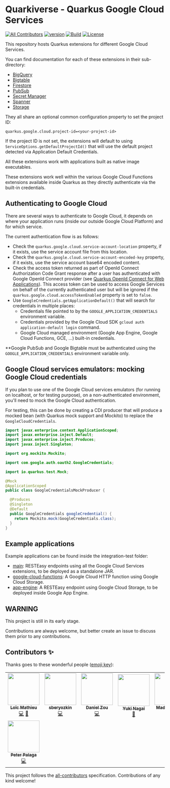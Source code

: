 # Quarkiverse - Quarkus Google Cloud Services
<!-- ALL-CONTRIBUTORS-BADGE:START - Do not remove or modify this section -->
[![All Contributors](https://img.shields.io/badge/all_contributors-8-orange.svg?style=flat-square)](#contributors-)<!-- ALL-CONTRIBUTORS-BADGE:END -->
[![version](https://img.shields.io/maven-central/v/io.quarkiverse.googlecloudservices/quarkus-google-cloud-services-bom)](https://repo1.maven.org/maven2/io/quarkiverse/googlecloudservices/)
[![Build](https://github.com/quarkiverse/quarkus-google-cloud-services/workflows/Build/badge.svg)](https://github.com/quarkiverse/quarkus-google-cloud-services/actions?query=workflow%3ABuild)
[![License](https://img.shields.io/badge/License-Apache%202.0-blue.svg)](https://opensource.org/licenses/Apache-2.0)

This repository hosts Quarkus extensions for different Google Cloud Services.

You can find documentation for each of these extensions in their sub-directory:
- [BigQuery](bigquery)
- [Bigtable](bigtable)
- [Firestore](firestore)
- [PubSub](pubsub)
- [Secret Manager](secret-manager)
- [Spanner](spanner)
- [Storage](storage)

They all share an optional common configuration property to set the project ID:
```
quarkus.google.cloud.project-id=<your-project-id>
```

If the project ID is not set, the extensions will default to using `ServiceOptions.getDefaultProjectId()` 
that will use the default project detected via Application Default Credentials.

All these extensions work with applications built as native image executables.

These extensions work well within the various Google Cloud Functions extensions available inside Quarkus as they directly authenticate via the built-in credentials.

## Authenticating to Google Cloud

There are several ways to authenticate to Google Cloud, 
it depends on where your application runs (inside our outside Google Cloud Platform) and for which service.

The current authentication flow is as follows:
- Check the `quarkus.google.cloud.service-account-location` property, if it exists, use the service account file from this location.
- Check the `quarkus.google.cloud.service-account-encoded-key` property, if it exists, use the service account base64 encoded content.
- Check the access token returned as part of OpenId Connect Authorization Code Grant response after a user has authenticated with
  Google OpenId Connect provider (see [Quarkus OpenId Connect for Web Applications](https://quarkus.io/guides/security-openid-connect-web-authentication)).
  This access token can be used to access Google Services on behalf of the currently authenticated user
  but will be ignored if the `quarkus.google.cloud.accessTokenEnabled` property is set to `false`.
- Use `GoogleCredentials.getApplicationDefault()` that will search for credentials in multiple places:
    - Credentials file pointed to by the `GOOGLE_APPLICATION_CREDENTIALS` environment variable.
    - Credentials provided by the Google Cloud SDK `gcloud auth application-default login` command.
    - Google Cloud managed environment (Google App Engine, Google Cloud Functions, GCE, ...) built-in credentials.
    
**Google PubSub and Google Bigtable must be authenticated using the `GOOGLE_APPLICATION_CREDENTIALS` environment variable only.

## Google Cloud services emulators: mocking Google Cloud credentials

If you plan to use one of the Google Cloud services emulators (for running on localhost, or for testing purpose), on a non-authenticated environment, 
you'll need to mock the Google Cloud authentication.

For testing, this can be done by creating a CDI producer that will produce a mocked bean (with Quarkus mock support and Mockito) to replace the `GoogleCloudCredentials`.

```java
import javax.enterprise.context.ApplicationScoped;
import javax.enterprise.inject.Default;
import javax.enterprise.inject.Produces;
import javax.inject.Singleton;

import org.mockito.Mockito;

import com.google.auth.oauth2.GoogleCredentials;

import io.quarkus.test.Mock;

@Mock
@ApplicationScoped
public class GoogleCredentialsMockProducer {

  @Produces
  @Singleton
  @Default
  public GoogleCredentials googleCredential() {
    return Mockito.mock(GoogleCredentials.class);
  }
}
```
    
## Example applications

Example applications can be found inside the integration-test folder:
- [main](integration-tests/main): RESTEasy endpoints using all the Google Cloud Services extensions, to be deployed as a standalone JAR.
- [google-cloud-functions](integration-tests/google-cloud-functions): A Google Cloud HTTP function using Google Cloud Storage. 
- [app-engine](integration-tests/app-engine): A RESTEasy endpoint using Google Cloud Storage, to be deployed inside Google App Engine.
    
## WARNING

This project is still in its early stage.

Contributions are always welcome, but better create an issue to discuss them prior to any contributions.

## Contributors ✨

Thanks goes to these wonderful people ([emoji key](https://allcontributors.org/docs/en/emoji-key)):

<!-- ALL-CONTRIBUTORS-LIST:START - Do not remove or modify this section -->
<!-- prettier-ignore-start -->
<!-- markdownlint-disable -->
<table>
  <tr>
    <td align="center"><a href="https://www.loicmathieu.fr"><img src="https://avatars2.githubusercontent.com/u/1819009?v=4?s=100" width="100px;" alt=""/><br /><sub><b>Loïc Mathieu</b></sub></a><br /><a href="https://github.com/quarkiverse/quarkus-google-cloud-services/commits?author=loicmathieu" title="Code">💻</a> <a href="#maintenance-loicmathieu" title="Maintenance">🚧</a></td>
    <td align="center"><a href="https://github.com/sberyozkin"><img src="https://avatars3.githubusercontent.com/u/467639?v=4?s=100" width="100px;" alt=""/><br /><sub><b>sberyozkin</b></sub></a><br /><a href="https://github.com/quarkiverse/quarkus-google-cloud-services/commits?author=sberyozkin" title="Code">💻</a></td>
    <td align="center"><a href="https://github.com/dzou"><img src="https://avatars1.githubusercontent.com/u/3209274?v=4?s=100" width="100px;" alt=""/><br /><sub><b>Daniel Zou</b></sub></a><br /><a href="https://github.com/quarkiverse/quarkus-google-cloud-services/commits?author=dzou" title="Code">💻</a></td>
    <td align="center"><a href="http://ynagai.info"><img src="https://avatars1.githubusercontent.com/u/1780156?v=4?s=100" width="100px;" alt=""/><br /><sub><b>Yuki Nagai</b></sub></a><br /><a href="https://github.com/quarkiverse/quarkus-google-cloud-services/commits?author=uny" title="Documentation">📖</a></td>
    <td align="center"><a href="http://madsopheim.com"><img src="https://avatars.githubusercontent.com/u/1844557?v=4?s=100" width="100px;" alt=""/><br /><sub><b>Mads Opheim</b></sub></a><br /><a href="https://github.com/quarkiverse/quarkus-google-cloud-services/commits?author=madsop" title="Code">💻</a> <a href="https://github.com/quarkiverse/quarkus-google-cloud-services/commits?author=madsop" title="Documentation">📖</a></td>
    <td align="center"><a href="https://github.com/PeterUlb"><img src="https://avatars.githubusercontent.com/u/13261215?v=4?s=100" width="100px;" alt=""/><br /><sub><b>PeterUlb</b></sub></a><br /><a href="https://github.com/quarkiverse/quarkus-google-cloud-services/commits?author=PeterUlb" title="Code">💻</a></td>
    <td align="center"><a href="https://www.4pixel.it"><img src="https://avatars.githubusercontent.com/u/3707628?v=4?s=100" width="100px;" alt=""/><br /><sub><b>Felipe Sabadini</b></sub></a><br /><a href="https://github.com/quarkiverse/quarkus-google-cloud-services/commits?author=felipesabadini" title="Code">💻</a></td>
  </tr>
  <tr>
    <td align="center"><a href="https://twitter.com/ppalaga"><img src="https://avatars.githubusercontent.com/u/1826249?v=4?s=100" width="100px;" alt=""/><br /><sub><b>Peter Palaga</b></sub></a><br /><a href="https://github.com/quarkiverse/quarkus-google-cloud-services/commits?author=ppalaga" title="Code">💻</a></td>
  </tr>
</table>

<!-- markdownlint-restore -->
<!-- prettier-ignore-end -->

<!-- ALL-CONTRIBUTORS-LIST:END -->

This project follows the [all-contributors](https://github.com/all-contributors/all-contributors) specification. Contributions of any kind welcome!
